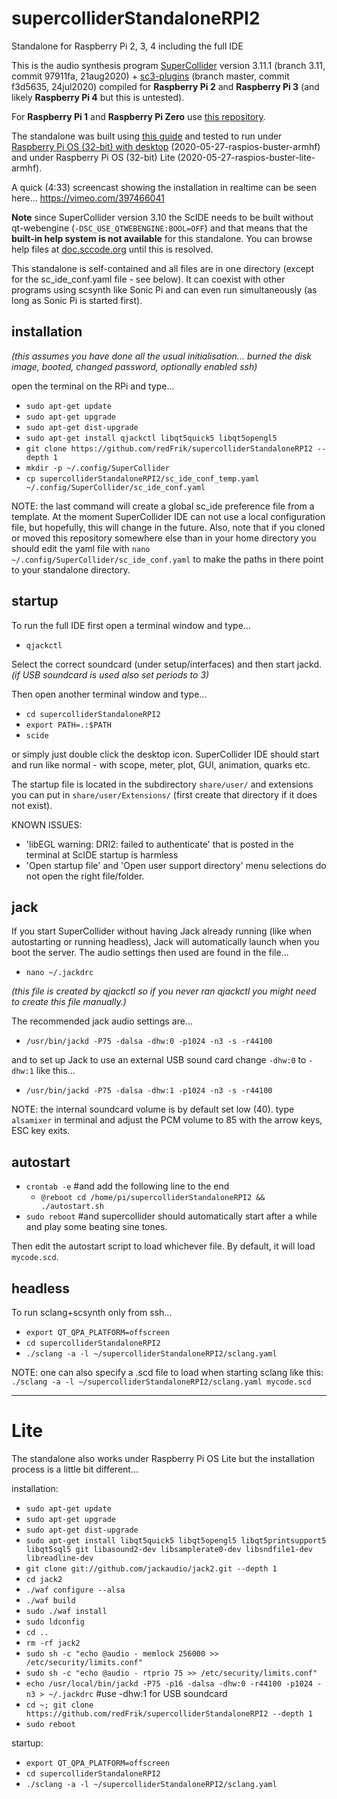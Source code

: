 # supercolliderStandaloneRPI2
Standalone for Raspberry Pi 2, 3, 4 including the full IDE

This is the audio synthesis program [SuperCollider](https://github.com/supercollider/supercollider) version 3.11.1 (branch 3.11, commit 97911fa, 21aug2020) + [sc3-plugins](https://github.com/supercollider/sc3-plugins) (branch master, commit f3d5635, 24jul2020) compiled for **Raspberry Pi 2** and **Raspberry Pi 3** (and likely **Raspberry Pi 4** but this is untested).

For **Raspberry Pi 1** and **Raspberry Pi Zero** use [this repository](https://github.com/redFrik/supercolliderStandaloneRPI1).

The standalone was built using [this guide](https://github.com/supercollider/supercollider/blob/develop/README_RASPBERRY_PI.md) and tested to run under [Raspberry Pi OS (32-bit) with desktop](https://www.raspberrypi.org/downloads/raspberry-pi-os/) (2020-05-27-raspios-buster-armhf) and under Raspberry Pi OS (32-bit) Lite (2020-05-27-raspios-buster-lite-armhf).

A quick (4:33) screencast showing the installation in realtime can be seen here... https://vimeo.com/397466041

**Note** since SuperCollider version 3.10 the ScIDE needs to be built without qt-webengine (`-DSC_USE_QTWEBENGINE:BOOL=OFF`) and that means that the **built-in help system is not available** for this standalone. You can browse help files at [doc.sccode.org](https://doc.sccode.org) until this is resolved.

This standalone is self-contained and all files are in one directory (except for the sc_ide_conf.yaml file - see below). It can coexist with other programs using scsynth like Sonic Pi and can even run simultaneously (as long as Sonic Pi is started first).

installation
--

_(this assumes you have done all the usual initialisation... burned the disk image, booted, changed password, optionally enabled ssh)_

open the terminal on the RPi and type...

* `sudo apt-get update`
* `sudo apt-get upgrade`
* `sudo apt-get dist-upgrade`
* `sudo apt-get install qjackctl libqt5quick5 libqt5opengl5`
* `git clone https://github.com/redFrik/supercolliderStandaloneRPI2 --depth 1`
* `mkdir -p ~/.config/SuperCollider`
* `cp supercolliderStandaloneRPI2/sc_ide_conf_temp.yaml ~/.config/SuperCollider/sc_ide_conf.yaml`

NOTE: the last command will create a global sc_ide preference file from a template. At the moment SuperCollider IDE can not use a local configuration file, but hopefully, this will change in the future. Also, note that if you cloned or moved this repository somewhere else than in your home directory you should edit the yaml file with `nano ~/.config/SuperCollider/sc_ide_conf.yaml` to make the paths in there point to your standalone directory.

startup
--

To run the full IDE first open a terminal window and type...

* `qjackctl`

Select the correct soundcard (under setup/interfaces) and then start jackd. _(if USB soundcard is used also set periods to 3)_

Then open another terminal window and type...

* `cd supercolliderStandaloneRPI2`
* `export PATH=.:$PATH`
* `scide`

or simply just double click the desktop icon. SuperCollider IDE should start and run like normal - with scope, meter, plot, GUI, animation, quarks etc.

The startup file is located in the subdirectory `share/user/` and extensions you can put in `share/user/Extensions/` (first create that directory if it does not exist).

KNOWN ISSUES:

* 'libEGL warning: DRI2: failed to authenticate' that is posted in the terminal at ScIDE startup is harmless
* 'Open startup file' and 'Open user support directory' menu selections do not open the right file/folder.

jack
--

If you start SuperCollider without having Jack already running (like when autostarting or running headless), Jack will automatically launch when you boot the server. The audio settings then used are found in the file...

* `nano ~/.jackdrc`

_(this file is created by qjackctl so if you never ran qjackctl you might need to create this file manually.)_

The recommended jack audio settings are...

* `/usr/bin/jackd -P75 -dalsa -dhw:0 -p1024 -n3 -s -r44100`

and to set up Jack to use an external USB sound card change `-dhw:0` to `-dhw:1` like this...

* `/usr/bin/jackd -P75 -dalsa -dhw:1 -p1024 -n3 -s -r44100`

NOTE: the internal soundcard volume is by default set low (40). type `alsamixer` in terminal and adjust the PCM volume to 85 with the arrow keys, ESC key exits.

autostart
--

* `crontab -e` #and add the following line to the end
  * `@reboot cd /home/pi/supercolliderStandaloneRPI2 && ./autostart.sh`
* `sudo reboot` #and supercollider should automatically start after a while and play some beating sine tones.

Then edit the autostart script to load whichever file. By default, it will load `mycode.scd`.

headless
--

To run sclang+scsynth only from ssh...

* `export QT_QPA_PLATFORM=offscreen`
* `cd supercolliderStandaloneRPI2`
* `./sclang -a -l ~/supercolliderStandaloneRPI2/sclang.yaml`

NOTE: one can also specify a .scd file to load when starting sclang like this: `./sclang -a -l ~/supercolliderStandaloneRPI2/sclang.yaml mycode.scd`

- - -

Lite
==

The standalone also works under Raspberry Pi OS Lite but the installation process is a little bit different...

installation:

* `sudo apt-get update`
* `sudo apt-get upgrade`
* `sudo apt-get dist-upgrade`
* `sudo apt-get install libqt5quick5 libqt5opengl5 libqt5printsupport5 libqt5sql5 git libasound2-dev libsamplerate0-dev libsndfile1-dev libreadline-dev`
* `git clone git://github.com/jackaudio/jack2.git --depth 1`
* `cd jack2`
* `./waf configure --alsa`
* `./waf build`
* `sudo ./waf install`
* `sudo ldconfig`
* `cd ..`
* `rm -rf jack2`
* `sudo sh -c "echo @audio - memlock 256000 >> /etc/security/limits.conf"`
* `sudo sh -c "echo @audio - rtprio 75 >> /etc/security/limits.conf"`
* `echo /usr/local/bin/jackd -P75 -p16 -dalsa -dhw:0 -r44100 -p1024 -n3 > ~/.jackdrc` #use -dhw:1 for USB soundcard
* `cd ~; git clone https://github.com/redFrik/supercolliderStandaloneRPI2 --depth 1`
* `sudo reboot`

startup:

* `export QT_QPA_PLATFORM=offscreen`
* `cd supercolliderStandaloneRPI2`
* `./sclang -a -l ~/supercolliderStandaloneRPI2/sclang.yaml`
